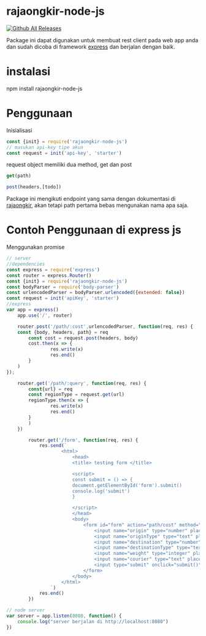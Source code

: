 # rajaongkir-node-js
[![Github All Releases](https://img.shields.io/badge/downloads-303-green.svg)](https://github.com/eiyu/rajaongkir-node-js)

Package ini dapat digunakan untuk membuat rest client pada web app anda dan sudah dicoba di framework [express](https://github.com/expressjs/express) dan berjalan dengan baik.

# instalasi
npm install rajaongkir-node-js

# Penggunaan
Inisialisasi
```javascript
const {init} = require('rajaongkir-node-js')
// masukan api-key tipe akun
const request = init('api-key', 'starter')
```

request object memiliki dua method, get dan post
```javascript
get(path)

post(headers,[todo])
```

Package ini mengikuti endpoint yang sama dengan dokumentasi di [rajaongkir](http://rajaongkir.com), akan tetapi path pertama bebas mengunakan nama apa saja.


# Contoh Penggunaan di express js

Menggunakan promise

```javascript
// server
//dependencies
const express = require('express')
const router = express.Router()
const {init} = require('rajaongkir-node-js')
const bodyParser = require('body-parser')
const urlencodedParser = bodyParser.urlencoded({extended: false})
const request = init('apiKey', 'starter')
//express
var app = express()
	app.use('/', router)

	router.post('/path/:cost',urlencodedParser, function(req, res) {
	const {body, headers, path} = req
		const cost = request.post(headers, body)
		cost.then(x => {
				res.write(x)
				res.end()
		}
	)
});

	router.get('/path/:query', function(req, res) {
		const{url} = req
		const regionType = request.get(url)
		regionType.then(x => {
				res.write(x)
				res.end()
		}
		)
	})

		router.get('/form', function(req, res) {
			res.send(`
					<html>
						<head>
						<title> testing form </title>

						<script>
						const submit = () => {
						document.getElementById('form').submit()
						console.log('submit')
						}

						</script>
						</head>
						<body>
							<form id="form" action="path/cost" method="post">
								<input name="origin" type="number" placeholder="input id kota origin" /> <br/>
								<input name="originType" type="text" placeholder="tipe kota origin" /> <br/>
								<input name="destination" type="number" placeholder="input id kota tujuan" /> <br/>
								<input name="destinationType" type="text" placeholder="tipe kota tujuan" /> <br/>
								<input name="weight" type="integer" placeholder="masukan berat (gr)" /> <br/>
								<input name="courier" type="text" placeholder="periksa ongkir" /> <br/>
								<input type="submit" onclick="submit()"> Submit </input>
							</form>
						</body>
					</html>
				`)
			res.end()
		})

// node server
var server = app.listen(8080, function() {
	console.log("server berjalan di http://localhost:8080")
})

```

